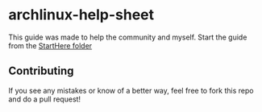 # archlinux-help-sheet

This guide was made to help the community and myself.
Start the guide from the [StartHere folder](StartHere/gettingStarted.md)


## Contributing

If you see any mistakes or know of a better way, feel free to fork this repo and do a pull request!
